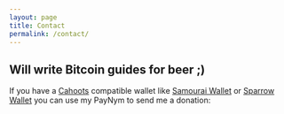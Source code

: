 ```yaml
---
layout: page
title: Contact
permalink: /contact/
---
```


## Will write Bitcoin guides for beer ;)

If you have a [Cahoots](https://usecahoots.com) compatible wallet like [Samourai Wallet](https://samouraiwallet.com/download) or [Sparrow Wallet](https://www.sparrowwallet.com/download/) you can use my PayNym to send me a donation:

